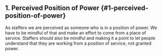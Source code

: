## 1\. Perceived Position of Power {#1-perceived-position-of-power}

As staffers we are perceived as someone who is in a position of power. We have to be mindful of that and make an effort to come from a place of service. Staffers should also be mindful and making it a point to let people understand that they are working from a position of service, not granted power.